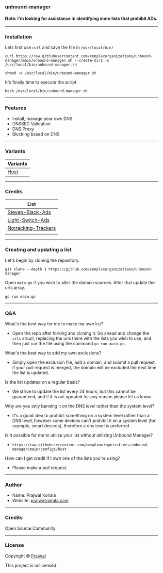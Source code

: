 ### unbound-manager

#### Note: I'm looking for assistance in identifying more lists that prohibit ADs.
---
### Installation
Lets first use `curl` and save the file in `/usr/local/bin/`
```
curl https://raw.githubusercontent.com/complexorganizations/unbound-manager/main/unbound-manager.sh --create-dirs -o /usr/local/bin/unbound-manager.sh
```
```
chmod +x /usr/local/bin/unbound-manager.sh
```
It's finally time to execute the script
```
bash /usr/local/bin/unbound-manager.sh
```
---
### Features
- Install, manage your own DNS
- DNSSEC Validation
- DNS Proxy
- Blocking based on DNS

---
### Variants
| Variants               |
| ---------------------  |
| [Host](https://raw.githubusercontent.com/complexorganizations/unbound-manager/main/configs/host) |

---
### Credits
| List                   |
| ---------------------  |
| [Steven-Black-Ads](https://raw.githubusercontent.com/StevenBlack/hosts/master/hosts) |
| [Light-Switch-Ads](https://raw.githubusercontent.com/lightswitch05/hosts/master/docs/lists/ads-and-tracking-extended.txt) |
| [Notracking-Trackers](https://raw.githubusercontent.com/notracking/hosts-blocklists/master/unbound/unbound.blacklist.conf) |
|                        |

---
### Creating and updating a list
Let's begin by cloning the repository.
```
git clone --depth 1 https://github.com/complexorganizations/unbound-manager
```
Open `main.go` if you wish to alter the domain sources. After that update the urls array.
```
go run main.go
```

---
### Q&A
What's the best way for me to make my own list?
- Open the repo after forking and cloning it. Go ahead and change the `urls` struct, replacing the urls there with the lists you wish to use, and then just run the file using the command `go run main.go`.

What's the best way to add my own exclusions?
- Simply open the exclusion file, add a domain, and submit a pull request; if your pull request is merged, the domain will be excluded the next time the list is updated.

Is the list updated on a regular basis?
- We strive to update the list every 24 hours, but this cannot be guaranteed, and if it is not updated for any reason please let us know.

Why are you only banning it on the DNS level rather than the system level?
- It's a good idea to prohibit something on a system level rather than a DNS level, however some devices can't prohibit it on a system level (for example, smart devices), therefore a dns level is preferred.

Is it possible for me to utilize your list without utilizing Unbound Manager?
- `https://raw.githubusercontent.com/complexorganizations/unbound-manager/main/configs/host`

How can I get credit if I own one of the lists you're using?
- Please make a pull request.

---
### Author
* Name: Prajwal Koirala
* Website: [prajwalkoirala.com](https://www.prajwalkoirala.com)

---
### Credits
Open Source Community

---
### License
Copyright © [Prajwal](https://github.com/prajwal-koirala)

This project is unlicensed.

